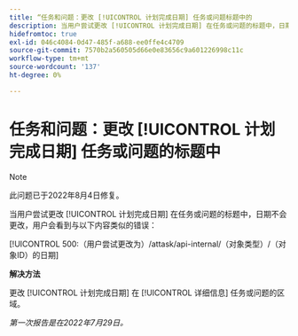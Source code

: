 ```yaml
---
title: “任务和问题：更改 [!UICONTROL 计划完成日期] 任务或问题标题中的
description: 当用户尝试更改 [!UICONTROL 计划完成日期] 在任务或问题的标题中，日期不会更改，用户会看到错误。
hidefromtoc: true
exl-id: 046c4084-0d47-485f-a688-ee0ffe4c4709
source-git-commit: 7570b2a560505d66e0e83656c9a601226998c11c
workflow-type: tm+mt
source-wordcount: '137'
ht-degree: 0%

---
```


# 任务和问题：更改 [!UICONTROL 计划完成日期] 任务或问题的标题中

>[!NOTE]
>
>此问题已于2022年8月4日修复。

当用户尝试更改 [!UICONTROL 计划完成日期] 在任务或问题的标题中，日期不会更改，用户会看到与以下内容类似的错误：

[!UICONTROL 500:（用户尝试更改为）/attask/api-internal/（对象类型）/（对象ID）的日期]

**解决方法**

更改 [!UICONTROL 计划完成日期] 在 [!UICONTROL 详细信息] 任务或问题的区域。

_第一次报告是在2022年7月29日。_
